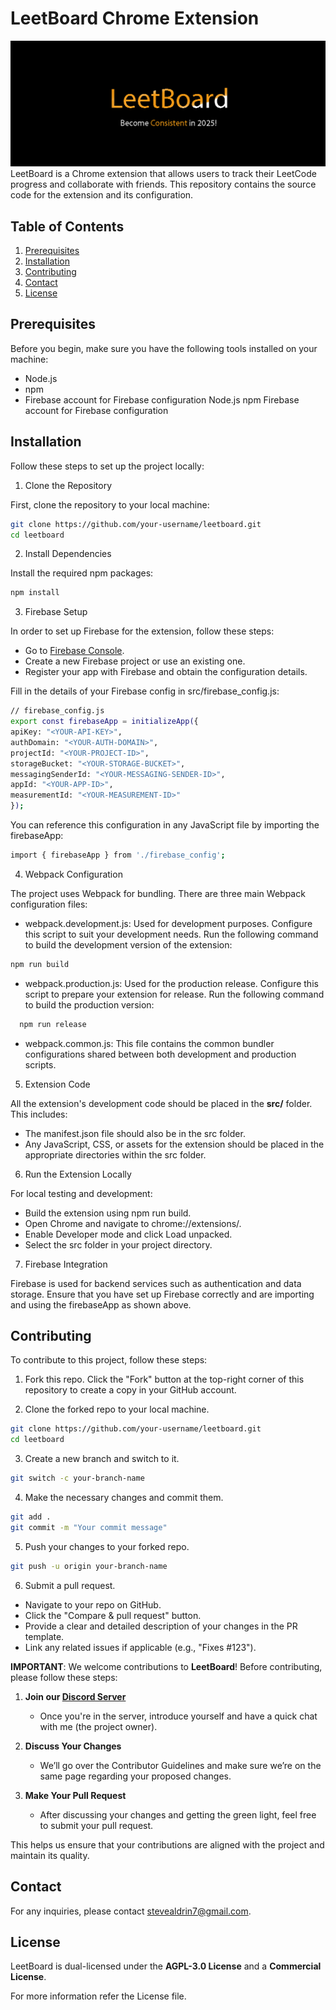 # LeetBoard Chrome Extension

![](leetboard.png)
LeetBoard is a Chrome extension that allows users to track their LeetCode progress and collaborate with friends. This repository contains the source code for the extension and its configuration.

## Table of Contents

1. [Prerequisites](#prerequisites)
2. [Installation](#installation)
3. [Contributing](#contributing)
4. [Contact](#contact)
5. [License](#license)

## Prerequisites

Before you begin, make sure you have the following tools installed on your machine:

- Node.js
- npm
- Firebase account for Firebase configuration
  Node.js
  npm
  Firebase account for Firebase configuration

## Installation

Follow these steps to set up the project locally:

1. Clone the Repository

First, clone the repository to your local machine:

```bash
git clone https://github.com/your-username/leetboard.git
cd leetboard
```

2. Install Dependencies

Install the required npm packages:

```bash
npm install
```

3. Firebase Setup

In order to set up Firebase for the extension, follow these steps:

- Go to [Firebase Console](https://console.firebase.google.com/).
- Create a new Firebase project or use an existing one.
- Register your app with Firebase and obtain the configuration details.

Fill in the details of your Firebase config in src/firebase_config.js:

```bash
// firebase_config.js
export const firebaseApp = initializeApp({
apiKey: "<YOUR-API-KEY>",
authDomain: "<YOUR-AUTH-DOMAIN>",
projectId: "<YOUR-PROJECT-ID>",
storageBucket: "<YOUR-STORAGE-BUCKET>",
messagingSenderId: "<YOUR-MESSAGING-SENDER-ID>",
appId: "<YOUR-APP-ID>",
measurementId: "<YOUR-MEASUREMENT-ID>"
});
```

You can reference this configuration in any JavaScript file by importing the firebaseApp:

```bash
import { firebaseApp } from './firebase_config';
```

4. Webpack Configuration

The project uses Webpack for bundling. There are three main Webpack configuration files:

- webpack.development.js: Used for development purposes. Configure this script to suit your development needs. Run the following command to build the development version of the extension:

```bash
npm run build
```

- webpack.production.js: Used for the production release. Configure this script to prepare your extension for release. Run the following command to build the production version:

```bash
  npm run release
```

- webpack.common.js: This file contains the common bundler configurations shared between both development and production scripts.

5. Extension Code

All the extension's development code should be placed in the **src/** folder. This includes:

- The manifest.json file should also be in the src folder.
- Any JavaScript, CSS, or assets for the extension should be placed in the appropriate directories within the src folder.

6. Run the Extension Locally

For local testing and development:

- Build the extension using npm run build.
- Open Chrome and navigate to chrome://extensions/.
- Enable Developer mode and click Load unpacked.
- Select the src folder in your project directory.

7. Firebase Integration

Firebase is used for backend services such as authentication and data storage. Ensure that you have set up Firebase correctly and are importing and using the firebaseApp as shown above.

## Contributing

To contribute to this project, follow these steps:

1. Fork this repo.
   Click the "Fork" button at the top-right corner of this repository to create a copy in your GitHub account.

2. Clone the forked repo to your local machine.

```bash
git clone https://github.com/your-username/leetboard.git
cd leetboard
```

3. Create a new branch and switch to it.

```bash
git switch -c your-branch-name
```

4. Make the necessary changes and commit them.

```bash
git add .
git commit -m "Your commit message"
```

5. Push your changes to your forked repo.

```bash
git push -u origin your-branch-name
```

6. Submit a pull request.

- Navigate to your repo on GitHub.
- Click the "Compare & pull request" button.
- Provide a clear and detailed description of your changes in the PR template.
- Link any related issues if applicable (e.g., "Fixes #123").

**IMPORTANT**: We welcome contributions to **LeetBoard**! Before contributing, please follow these steps:

1. **Join our [Discord Server](https://discord.gg/KmhtPxg5Tb)**

   - Once you're in the server, introduce yourself and have a quick chat with me (the project owner).

2. **Discuss Your Changes**

   - We’ll go over the Contributor Guidelines and make sure we’re on the same page regarding your proposed changes.

3. **Make Your Pull Request**
   - After discussing your changes and getting the green light, feel free to submit your pull request.

This helps us ensure that your contributions are aligned with the project and maintain its quality.

## Contact

For any inquiries, please contact stevealdrin7@gmail.com.

## License

LeetBoard is dual-licensed under the **AGPL-3.0 License** and a **Commercial License**.

For more information refer the License file.
